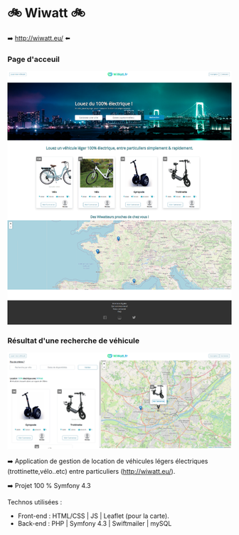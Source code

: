 # :bike: Wiwatt :bike:

:arrow_right: http://wiwatt.eu/ :arrow_left:

### Page d'acceuil
![Page d'acceuil](./home.png "acceuil")

### Résultat d'une recherche de véhicule
![Page utilisateur connecté](./resultat-recherche.png "acceuil")


:arrow_right:  Application de gestion de location de véhicules légers électriques (trottinette,vélo..etc) entre particuliers (http://wiwatt.eu/).

:arrow_right:   Projet 100 % Symfony 4.3 

Technos utilisées :

* Front-end : HTML/CSS | JS | Leaflet (pour la carte).
* Back-end : PHP | Symfony 4.3 | Swiftmailer | mySQL

